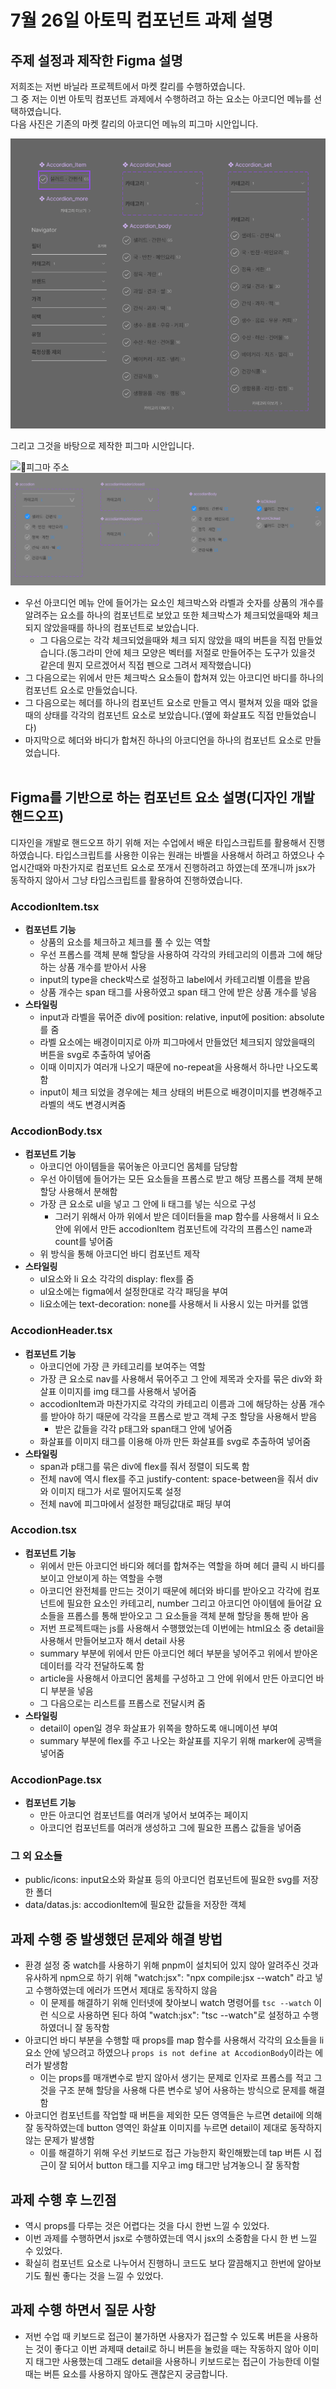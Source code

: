 # 7월 26일 아토믹 컴포넌트 과제 설명

## 주제 설정과 제작한 Figma 설명

저희조는 저번 바닐라 프로젝트에서 마켓 칼리를 수행하였습니다. <br>
그 중 저는 이번 아토믹 컴포넌트 과제에서 수행하려고 하는 요소는 아코디언 메뉴를 선택하였습니다.  
다음 사진은 기존의 마켓 칼리의 아코디언 메뉴의 피그마 시안입니다.

![아코디언 메뉴](../07-26-homework/public/picture-for-homework-info/maketcarly-figma.png) <br>

그리고 그것을 바탕으로 제작한 피그마 시안입니다.

![🔗피그마 주소](https://www.figma.com/design/1JkqycHNlSO9dhtKzS4OBF/%EC%95%84%EC%BD%94%EB%94%94%EC%96%B8-%EC%BB%B4%ED%8F%AC%EB%84%8C%ED%8A%B8?node-id=0-1&t=Vz5EAAM8NCQ0Oplc-1)
![직접 만든 아코디언 메뉴](../07-26-homework/public/picture-for-homework-info/make-my-accodion-menu.png) <br>

- 우선 아코디언 메뉴 안에 들어가는 요소인 체크박스와 라벨과 숫자를 상품의 개수를 알려주는 요소를 하나의 컴포넌트로 보았고 또한 체크박스가 체크되었을때와 체크되지 않았을때를 하나의 컴포넌트로 보았습니다.
  - 그 다음으로는 각각 체크되었을때와 체크 되지 않았을 때의 버튼을 직접 만들었습니다.(동그라미 안에 체크 모양은 벡터를 저절로 만들어주는 도구가 있을것 같은데 뭔지 모르겠어서 직접 펜으로 그려서 제작했습니다)
- 그 다음으로는 위에서 만든 체크박스 요소들이 합쳐져 있는 아코디언 바디를 하나의 컴포넌트 요소로 만들었습니다.
- 그 다음으로는 헤더를 하나의 컴포넌트 요소로 만들고 역시 펼쳐져 있을 때와 없을 때의 상태를 각각의 컴포넌트 요소로 보았습니다.(옆에 화살표도 직접 만들었습니다)
- 마지막으로 헤더와 바디가 합쳐진 하나의 아코디언을 하나의 컴포넌트 요소로 만들었습니다.<br><br>

## Figma를 기반으로 하는 컴포넌트 요소 설명(디자인 개발 핸드오프)

디자인을 개발로 핸드오프 하기 위해 저는 수업에서 배운 타입스크립트를 활용해서 진행하였습니다. 타입스크립트를 사용한 이유는 원래는 바벨을 사용해서 하려고 하였으나 수업시간때와 마찬가지로 컴포넌트 요소로 쪼개서 진행하려고 하였는데 쪼개니까 jsx가 동작하지 않아서 그냥 타입스크립트를 활용하여 진행하였습니다. <br>

### AccodionItem.tsx

- **컴포넌트 기능**
  - 상품의 요소를 체크하고 체크를 풀 수 있는 역할
  - 우선 프롭스를 객체 분해 할당을 사용하여 각각의 카테고리의 이름과 그에 해당하는 상품 개수를 받아서 사용
  - input의 type을 check박스로 설정하고 label에서 카테고리별 이름을 받음
  - 상품 개수는 span 태그를 사용하였고 span 태그 안에 받은 상품 개수를 넣음
- **스타일링**
  - input과 라벨을 묶어준 div에 position: relative, input에 position: absolute를 줌
  - 라벨 요소에는 배경이미지로 아까 피그마에서 만들었던 체크되지 않았을때의 버튼을 svg로 추출하여 넣어줌
  - 이때 이미지가 여러개 나오기 때문에 no-repeat을 사용해서 하나만 나오도록 함
  - input이 체크 되었을 경우에는 체크 상태의 버튼으로 배경이미지를 변경해주고 라벨의 색도 변경시켜줌

### AccodionBody.tsx

- **컴포넌트 기능**
  - 아코디언 아이템들을 묶어놓은 아코디언 몸체를 담당함
  - 우선 아이템에 들어가는 모든 요소들을 프롭스로 받고 해당 프롭스를 객체 분해 할당 사용해서 분해함
  - 가장 큰 요소로 ul을 넣고 그 안에 li 태그를 넣는 식으로 구성
    - 그러기 위해서 아까 위에서 받은 데이터들을 map 함수를 사용해서 li 요소 안에 위에서 만든 accodionItem 컴포넌트에 각각의 프롭스인 name과 count를 넣어줌
  - 위 방식을 통해 아코디언 바디 컴포넌트 제작
- **스타일링**
  - ul요소와 li 요소 각각의 display: flex를 줌
  - ul요소에는 figma에서 설정한대로 각각 패딩을 부여
  - li요소에는 text-decoration: none를 사용해서 li 사용시 있는 마커를 없앰

### AccodionHeader.tsx

- **컴포넌트 기능**
  - 아코디언에 가장 큰 카테고리를 보여주는 역할
  - 가장 큰 요소로 nav를 사용해서 묶어주고 그 안에 제목과 숫자를 묶은 div와 화살표 이미지를 img 태그를 사용해서 넣어줌
  - accodionItem과 마찬가지로 각각의 카테고리 이름과 그에 해당하는 상품 개수를 받아야 하기 때문에 각각을 프롭스로 받고 객체 구조 할당을 사용해서 받음
    - 받은 값들을 각각 p태그와 span태그 안에 넣어줌
  - 화살표를 이미지 태그를 이용해 아까 만든 화살표를 svg로 추출하여 넣어줌
- **스타일링**
  - span과 p태그를 묶은 div에 flex를 줘서 정렬이 되도록 함
  - 전체 nav에 역시 flex를 주고 justify-content: space-between을 줘서 div와 이미지 태그가 서로 떨어지도록 설정
  - 전체 nav에 피그마에서 설정한 패딩값대로 패딩 부여

### Accodion.tsx

- **컴포넌트 기능**
  - 위에서 만든 아코디언 바디와 헤더를 합쳐주는 역할을 하며 헤더 클릭 시 바디를 보이고 안보이게 하는 역할을 수행
  - 아코디언 완전체를 만드는 것이기 때문에 헤더와 바디를 받아오고 각각에 컴포넌트에 필요한 요소인 카테고리, number 그리고 아코디언 아이템에 들어갈 요소들을 프롭스를 통해 받아오고 그 요소들을 객체 분해 할당을 통해 받아 옴
  - 저번 프로젝트때는 js를 사용해서 수행했었는데 이번에는 html요소 중 detail을 사용해서 만들어보고자 해서 detail 사용
  - summary 부분에 위에서 만든 아코디언 헤더 부분을 넣어주고 위에서 받아온 데이터를 각각 전달하도록 함
  - article을 사용해서 아코디언 몸체를 구성하고 그 안에 위에서 만든 아코디언 바디 부분을 넣음
  - 그 다음으로는 리스트를 프롭스로 전달시켜 줌
- **스타일링**
  - detail이 open일 경우 화살표가 위쪽을 향하도록 애니메이션 부여
  - summary 부분에 flex를 주고 나오는 화살표를 지우기 위해 marker에 공백을 넣어줌

### AccodionPage.tsx

- **컴포넌트 기능**
  - 만든 아코디언 컴포넌트를 여러개 넣어서 보여주는 페이지
  - 아코디언 컴포넌트를 여러개 생성하고 그에 필요한 프롭스 값들을 넣어줌

### 그 외 요소들

- public/icons: input요소와 화살표 등의 아코디언 컴포넌트에 필요한 svg를 저장한 폴더
- data/datas.js: accodionItem에 필요한 값들을 저장한 객체

## 과제 수행 중 발생했던 문제와 해결 방법

- 환경 설정 중 watch를 사용하기 위해 pnpm이 설치되어 있지 않아 알려주신 것과 유사하게 npm으로 하기 위해 "watch:jsx": "npx compile:jsx --watch" 라고 넣고 수행하였는데 에러가 뜨면서 제대로 동작하지 않음
  - 이 문제를 해결하기 위해 인터넷에 찾아보니 watch 명령어를 `tsc --watch` 이런 식으로 사용하면 된다 하여 "watch:jsx": "tsc --watch"로 설정하고 수행하였더니 잘 동작함
- 아코디언 바디 부분을 수행할 때 props를 map 함수를 사용해서 각각의 요소들을 li요소 안에 넣으려고 하였으나 `props is not define at AccodionBody`이라는 에러가 발생함
  - 이는 props를 매개변수로 받지 않아서 생기는 문제로 인자로 프롭스를 적고 그것을 구조 분해 할당을 사용해 다른 변수로 넣어 사용하는 방식으로 문제를 해결함
- 아코디언 컴포넌트를 작업할 때 버튼을 제외한 모든 영역들은 누르면 detail에 의해 잘 동작하였는데 button 영역인 화살표 이미지를 누르면 detail이 제대로 동작하지 않는 문제가 발생함
  - 이를 해결하기 위해 우선 키보드로 접근 가능한지 확인해봤는데 tap 버튼 시 접근이 잘 되어서 button 태그를 지우고 img 태그만 남겨놓으니 잘 동작함

## 과제 수행 후 느낀점

- 역시 props를 다루는 것은 어렵다는 것을 다시 한번 느낄 수 있었다.
- 이번 과제를 수행하면서 jsx로 수행하였는데 역시 jsx의 소중함을 다시 한 번 느낄 수 있었다.
- 확실히 컴포넌트 요소로 나누어서 진행하니 코드도 보다 깔끔해지고 한번에 알아보기도 훨씬 좋다는 것을 느낄 수 있었다.

## 과제 수행 하면서 질문 사항

- 저번 수업 때 키보드로 접근이 불가하면 사용자가 접근할 수 있도록 버튼을 사용하는 것이 좋다고 이번 과제때 detail로 하니 버튼을 눌렀을 때는 작동하지 않아 이미지 태그만 사용했는데 그래도 detail을 사용하니 키보드로는 접근이 가능한데 이럴때는 버튼 요소를 사용하지 않아도 괜찮은지 궁금합니다.
